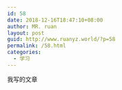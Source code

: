 ```yaml
---
id: 58
date: 2018-12-16T18:47:10+08:00
author: MR. ruan
layout: post
guid: http://www.ruanyz.world/?p=58
permalink: /58.html
categories:
  - 学习
---
```

我写的文章

&nbsp;